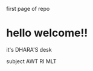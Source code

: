 first  page of repo
<h1>hello welcome!!</h1>
<P>it's DHARA'S desk</P>
<th><td>subject</td>
<td>AWT</td></th>
<th><td>RI</td>
<td>MLT</td></th>

